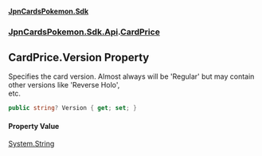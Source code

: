 #### [JpnCardsPokemon.Sdk](index.md 'index')
### [JpnCardsPokemon.Sdk.Api](JpnCardsPokemon.Sdk.Api.md 'JpnCardsPokemon.Sdk.Api').[CardPrice](JpnCardsPokemon.Sdk.Api.CardPrice.md 'JpnCardsPokemon.Sdk.Api.CardPrice')

## CardPrice.Version Property

Specifies the card version. Almost always will be 'Regular' but may contain other versions like 'Reverse Holo',  
etc.

```csharp
public string? Version { get; set; }
```

#### Property Value
[System.String](https://docs.microsoft.com/en-us/dotnet/api/System.String 'System.String')